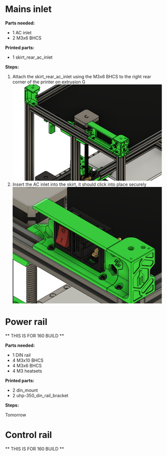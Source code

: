 # Mains inlet


**Parts needed:**
* 1 AC inlet
* 2 M3x6 BHCS

**Printed parts:**
* 1 skirt_rear_ac_inlet


**Steps:**
1. Attach the skirt_rear_ac_inlet using the M3x6 BHCS to the right rear corner of the printer on extrusion G ![](images/skirt_ac_inlet.png)
2. Insert the AC inlet into the skirt, it should click into place securely ![](images/skirt_ac_inlet_inserted.png)

# Power rail
** THIS IS FOR 160 BUILD **

**Parts needed:**
* 1 DIN rail 
* 4 M3x10 BHCS
* 4 M3x6 BHCS
* 4 M3 heatsets 
  

**Printed parts:**
* 2 din_mount
* 2 uhp-350_din_rail_bracket

**Steps:**

Tomorrow



# Control rail
** THIS IS FOR 160 BUILD **


